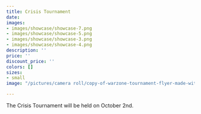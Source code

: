 ```yaml
---
title: Crisis Tournament
date: 
images:
- images/showcase/showcase-7.png
- images/showcase/showcase-5.png
- images/showcase/showcase-3.png
- images/showcase/showcase-4.png
description: ''
price: ''
discount_price: ''
colors: []
sizes:
- small
image: "/pictures/camera roll/copy-of-warzone-tournament-flyer-made-with-postermywall-1.jpg"

---
```

The Crisis Tournament will be held on October 2nd.
